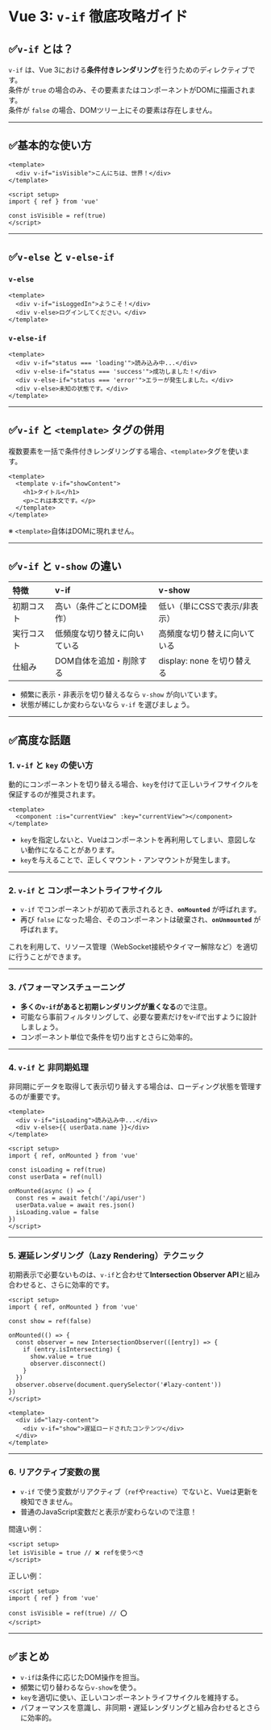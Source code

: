
# Vue 3: `v-if` 徹底攻略ガイド

## ✅`v-if` とは？

`v-if` は、Vue 3における**条件付きレンダリング**を行うためのディレクティブです。  
条件が `true` の場合のみ、その要素またはコンポーネントがDOMに描画されます。  
条件が `false` の場合、DOMツリー上にその要素は存在しません。

---

## ✅基本的な使い方

```vue
<template>
  <div v-if="isVisible">こんにちは、世界！</div>
</template>

<script setup>
import { ref } from 'vue'

const isVisible = ref(true)
</script>
```

---

## ✅`v-else` と `v-else-if`

### `v-else`

```vue
<template>
  <div v-if="isLoggedIn">ようこそ！</div>
  <div v-else>ログインしてください。</div>
</template>
```

### `v-else-if`

```vue
<template>
  <div v-if="status === 'loading'">読み込み中...</div>
  <div v-else-if="status === 'success'">成功しました！</div>
  <div v-else-if="status === 'error'">エラーが発生しました。</div>
  <div v-else>未知の状態です。</div>
</template>
```

---

## ✅`v-if` と `<template>` タグの併用

複数要素を一括で条件付きレンダリングする場合、`<template>`タグを使います。

```vue
<template>
  <template v-if="showContent">
    <h1>タイトル</h1>
    <p>これは本文です。</p>
  </template>
</template>
```

※ `<template>`自体はDOMに現れません。

---

## ✅`v-if` と `v-show` の違い

| 特徴      | v-if                           | v-show                        |
|:----------|:-------------------------------|:------------------------------|
| 初期コスト | 高い（条件ごとにDOM操作）         | 低い（単にCSSで表示/非表示）   |
| 実行コスト | 低頻度な切り替えに向いている         | 高頻度な切り替えに向いている     |
| 仕組み    | DOM自体を追加・削除する             | display: none を切り替える        |

- 頻繁に表示・非表示を切り替えるなら `v-show` が向いています。
- 状態が稀にしか変わらないなら `v-if` を選びましょう。

---

## ✅高度な話題

### 1. `v-if` と `key` の使い方

動的にコンポーネントを切り替える場合、`key`を付けて正しいライフサイクルを保証するのが推奨されます。

```vue
<template>
  <component :is="currentView" :key="currentView"></component>
</template>
```

- `key`を指定しないと、Vueはコンポーネントを再利用してしまい、意図しない動作になることがあります。
- `key`を与えることで、正しくマウント・アンマウントが発生します。

---

### 2. `v-if` と コンポーネントライフサイクル

- `v-if` でコンポーネントが初めて表示されるとき、**`onMounted`** が呼ばれます。
- 再び `false` になった場合、そのコンポーネントは破棄され、**`onUnmounted`** が呼ばれます。

これを利用して、リソース管理（WebSocket接続やタイマー解除など）を適切に行うことができます。

---

### 3. パフォーマンスチューニング

- **多くの`v-if`があると初期レンダリングが重くなる**ので注意。
- 可能なら事前フィルタリングして、必要な要素だけをv-ifで出すように設計しましょう。
- コンポーネント単位で条件を切り出すとさらに効率的。

---

### 4. `v-if` と 非同期処理

非同期にデータを取得して表示切り替えする場合は、ローディング状態を管理するのが重要です。

```vue
<template>
  <div v-if="isLoading">読み込み中...</div>
  <div v-else>{{ userData.name }}</div>
</template>

<script setup>
import { ref, onMounted } from 'vue'

const isLoading = ref(true)
const userData = ref(null)

onMounted(async () => {
  const res = await fetch('/api/user')
  userData.value = await res.json()
  isLoading.value = false
})
</script>
```

---

### 5. 遅延レンダリング（Lazy Rendering）テクニック

初期表示で必要ないものは、`v-if`と合わせて**Intersection Observer API**と組み合わせると、さらに効率的です。

```vue
<script setup>
import { ref, onMounted } from 'vue'

const show = ref(false)

onMounted(() => {
  const observer = new IntersectionObserver(([entry]) => {
    if (entry.isIntersecting) {
      show.value = true
      observer.disconnect()
    }
  })
  observer.observe(document.querySelector('#lazy-content'))
})
</script>

<template>
  <div id="lazy-content">
    <div v-if="show">遅延ロードされたコンテンツ</div>
  </div>
</template>
```

---

### 6. リアクティブ変数の罠

- `v-if` で使う変数がリアクティブ（`ref`や`reactive`）でないと、Vueは更新を検知できません。
- 普通のJavaScript変数だと表示が変わらないので注意！

間違い例：

```vue
<script setup>
let isVisible = true // ❌ refを使うべき
</script>
```

正しい例：

```vue
<script setup>
import { ref } from 'vue'

const isVisible = ref(true) // ⭕
</script>
```

---

## ✅まとめ

- `v-if`は条件に応じたDOM操作を担当。
- 頻繁に切り替わるなら`v-show`を使う。
- `key`を適切に使い、正しいコンポーネントライフサイクルを維持する。
- パフォーマンスを意識し、非同期・遅延レンダリングと組み合わせるとさらに効率的。


